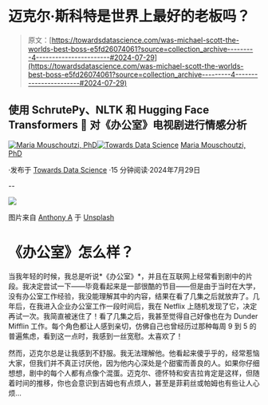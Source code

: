 # 迈克尔·斯科特是世界上最好的老板吗？

> 原文：[https://towardsdatascience.com/was-michael-scott-the-worlds-best-boss-e5fd26074061?source=collection_archive---------4-----------------------#2024-07-29](https://towardsdatascience.com/was-michael-scott-the-worlds-best-boss-e5fd26074061?source=collection_archive---------4-----------------------#2024-07-29)

## 使用 SchrutePy、NLTK 和 Hugging Face Transformers 🤗 对《办公室》电视剧进行情感分析

[](https://medium.com/@m.mouschoutzi?source=post_page---byline--e5fd26074061--------------------------------)[![Maria Mouschoutzi, PhD](../Images/66f8cf036b6e4db2e24eae3e9f492db8.png)](https://medium.com/@m.mouschoutzi?source=post_page---byline--e5fd26074061--------------------------------)[](https://towardsdatascience.com/?source=post_page---byline--e5fd26074061--------------------------------)[![Towards Data Science](../Images/a6ff2676ffcc0c7aad8aaf1d79379785.png)](https://towardsdatascience.com/?source=post_page---byline--e5fd26074061--------------------------------) [Maria Mouschoutzi, PhD](https://medium.com/@m.mouschoutzi?source=post_page---byline--e5fd26074061--------------------------------)

·发布于 [Towards Data Science](https://towardsdatascience.com/?source=post_page---byline--e5fd26074061--------------------------------) ·15 分钟阅读·2024年7月29日

--

![](../Images/ea71488bb73406bf8727b937faf6732e.png)

图片来自 [Anthony A](https://unsplash.com/@antyn?utm_source=medium&utm_medium=referral) 于 [Unsplash](https://unsplash.com/?utm_source=medium&utm_medium=referral)

# 《办公室》怎么样？

当我年轻的时候，我总是听说*《办公室》*，并且在互联网上经常看到剧中的片段。我决定尝试一下——毕竟看起来是一部很酷的节目——但是由于当时在大学，没有办公室工作经验，我没能理解其中的内容，结果在看了几集之后就放弃了。几年后，在我进入企业办公室工作一段时间后，我在 Netflix 上随机发现了它，决定再试一次。我简直被迷住了！看了几集之后，我甚至觉得自己好像也在为 Dunder Mifflin 工作。每个角色都让人感到亲切，仿佛自己也曾经历过那种每周 9 到 5 的普遍焦虑，看到这一点时，我感到一丝宽慰。太喜欢了！

然而，迈克尔总是让我感到不舒服。我无法理解他。他看起来傻乎乎的，经常惹恼大家，但我们并不真正讨厌他，因为他内心深处是个甜蜜而善良的人。如果你仔细想想，剧中的每个人都有点像个混蛋。迈克尔、德怀特和安吉拉肯定是这样，但随着时间的推移，你也会意识到吉姆也有点烦人，甚至是菲莉丝或帕姆也有些让人心烦…
